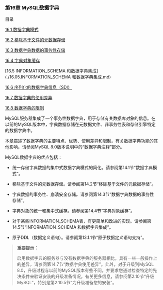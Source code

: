 ### 第16章 MySQL数据字典

目录

[16.1 数据字典模式](./16.01.数据字典模式.md)

[16.2 移除基于文件的元数据存储](./16.02.移除基于文件的元数据存储.md)

[16.3 数据字典数据的事务性存储](./16.03.数据字典数据的事务性存储.md)

[16.4 字典对象缓存](./16.04.字典对象缓存.md)

[16.5 INFORMATION_SCHEMA 和数据字典集成](./16.05.INFORMATION_SCHEMA 和数据字典集成.md)

[16.6 序列化的数据字典信息（SDI）](./16.06.序列化的数据字典信息（SDI）.md)

[16.7 数据字典的使用差异](16.07.数据字典的使用差异.md)

[16.8 数据字典的限制](./16.08数据字典的限制.md)

MySQL服务器集成了一个事务性数据字典，用于存储有关数据库对象的信息。在以前的MySQL版本中，字典数据存储在元数据文件、非事务性表和存储引擎特定的数据字典中。

本章描述了数据字典的主要特点、优势、使用差异和限制。有关数据字典功能的其他影响，请参阅MySQL 8.0版本说明中的“数据字典注释”部分。

MySQL数据字典的优点包括：

- 统一存储字典数据的集中式数据字典模式的简化。请参阅第14.1节“数据字典模式”。

- 移除基于文件的元数据存储。请参阅第14.2节“移除基于文件的元数据存储”。

- 字典数据的事务性、崩溃安全存储。请参阅第14.3节“数据字典数据的事务性存储”。

- 字典对象的统一和集中式缓存。请参阅第14.4节“字典对象缓存”。

- 对于某些INFORMATION_SCHEMA表，有更简单和改进的实现。请参阅第14.5节“INFORMATION_SCHEMA 和数据字典集成”。

- 原子DDL（数据定义语句）。请参阅第13.1.1节“原子数据定义语句支持”。

> **重要提示：**
>
> 启用数据字典的服务器与没有数据字典的服务器相比，具有一些一般操作上的差异，请参阅第14.7节“数据字典使用差异”。此外，对于升级到MySQL 8.0，升级过程与以前的MySQL版本有些不同，并要求您通过检查特定的先决条件来验证安装的升级准备情况。有关更多信息，请参阅第2.10节“升级MySQL”，特别是第2.10.5节“为升级准备您的安装”。